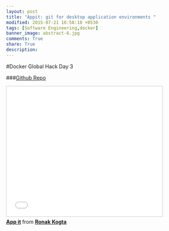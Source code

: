 ```yaml
---
layout: post
title: "Appit: git for desktop application environments "
modified: 2015-07-21 16:58:18 +0530
tags: [Software Engineering,docker]
banner_image: abstract-6.jpg
comments: True
share: True
description:
---
```

#Docker Global Hack Day 3

###[Github Repo](https://github.com/docker/global-hack-day-3/tree/master/appit)

<iframe src="//www.slideshare.net/slideshow/embed_code/key/4wx5rLLvDRXq2s" width="425" height="355" frameborder="0" marginwidth="0" marginheight="0" scrolling="no" style="border:1px solid #CCC; border-width:1px; margin-bottom:5px; max-width: 100%;" allowfullscreen align="center"> </iframe> <div style="margin-bottom:5px"> <strong> <a href="//www.slideshare.net/rixor786/app-it" title="App it" target="_blank">App it</a> </strong> from <strong><a href="//www.slideshare.net/rixor786" target="_blank">Ronak Kogta</a></strong> </div>
